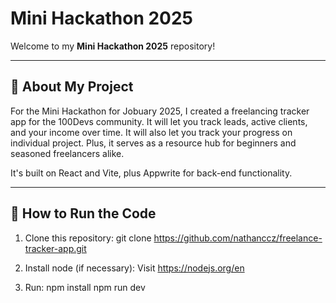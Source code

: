 # Mini Hackathon 2025

Welcome to my **Mini Hackathon 2025** repository! 

---

## 📜 About My Project

For the Mini Hackathon for Jobuary 2025, I created a freelancing tracker app for the 100Devs community. It will let you track leads, active clients, and your income over time. It will also let you track your progress on individual project. Plus, it serves as a resource hub for beginners and seasoned freelancers alike.

It's built on React and Vite, plus Appwrite for back-end functionality.

---

## 🔧 How to Run the Code

1. Clone this repository:
   git clone https://github.com/nathanccz/freelance-tracker-app.git

2. Install node (if necessary):
   Visit https://nodejs.org/en

3. Run:
   npm install
   npm run dev